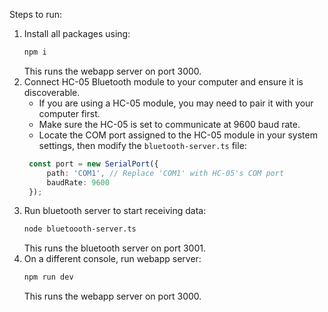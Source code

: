 Steps to run:
1. Install all packages using:
   ```bash
   npm i
   ```
   This runs the webapp server on port 3000.
2. Connect HC-05 Bluetooth module to your computer and ensure it is discoverable.
   - If you are using a HC-05 module, you may need to pair it with your computer first.
   - Make sure the HC-05 is set to communicate at 9600 baud rate.
   - Locate the COM port assigned to the HC-05 module in your system settings, then modify the `bluetooth-server.ts` file:
   ```ts
    const port = new SerialPort({
        path: 'COM1', // Replace 'COM1' with HC-05's COM port
        baudRate: 9600
    });
    ```
3. Run bluetooth server to start receiving data:
    ```bash
    node bluetoooth-server.ts
    ```
    This runs the bluetooth server on port 3001.
4. On a different console, run webapp server:
   ```bash
   npm run dev
   ```
   This runs the webapp server on port 3000.
